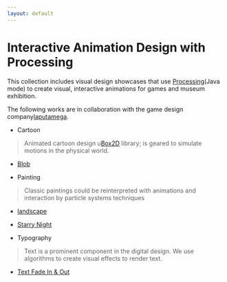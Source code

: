 ```yaml
---
layout: default
---
```


# Interactive Animation Design with Processing
This collection includes visual design showcases that use [Processing](https://processing.org/)(Java mode) to create visual, interactive animations for games and museum exhibition. 

The following works are in collaboration with the game design company[laputamega](www.laputamega.com). 


- Cartoon
>Animated cartoon design u[Box2D](https://box2d.org/) library; is geared to simulate motions in the physical world.
  - [Blob](./blob.html)

- Painting
>Classic paintings could be reinterpreted with animations and interaction by particle systems techniques

  - [landscape](./landscape.html)

  - [Starry Night](./starrynight.html)

- Typography
>Text is a prominent component in the digital design. We use algorithms to create visual effects to render text.
  - [Text Fade In & Out](./textfadein.html)


> 

